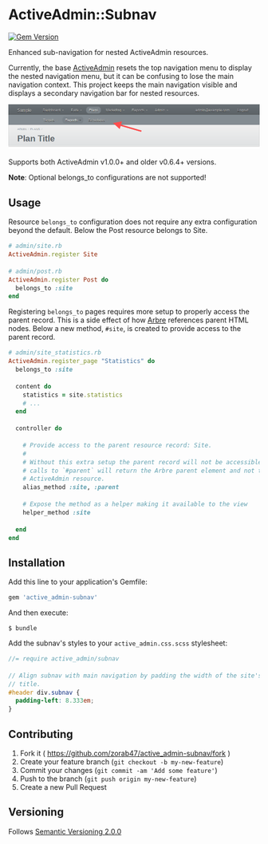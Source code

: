 # ActiveAdmin::Subnav

[![Gem Version](https://badge.fury.io/rb/active_admin-subnav.svg)](http://badge.fury.io/rb/active_admin-subnav)

Enhanced sub-navigation for nested ActiveAdmin resources.

Currently, the base [ActiveAdmin][] resets the top navigation menu to display the
nested navigation menu, but it can be confusing to lose the main navigation
context. This project keeps the main navigation visible and displays a secondary
navigation bar for nested resources.

![ActiveAdmin::Subnav Example](docs/example.png)

Supports both ActiveAdmin v1.0.0+ and older v0.6.4+ versions.

**Note**: Optional belongs_to configurations are not supported!

## Usage

Resource `belongs_to` configuration does not require any extra configuration
beyond the default. Below the Post resource belongs to Site.

```ruby
# admin/site.rb
ActiveAdmin.register Site

# admin/post.rb
ActiveAdmin.register Post do
  belongs_to :site
end
```

Registering `belongs_to` pages requires more setup to properly access the
parent record. This is a side effect of how [Arbre][] references parent
HTML nodes. Below a new method, `#site`, is created to provide access to the
parent record.

```ruby
# admin/site_statistics.rb
ActiveAdmin.register_page "Statistics" do
  belongs_to :site

  content do
    statistics = site.statistics
    # ...
  end

  controller do

    # Provide access to the parent resource record: Site.
    #
    # Without this extra setup the parent record will not be accessible. Any
    # calls to `#parent` will return the Arbre parent element and not the
    # ActiveAdmin resource.
    alias_method :site, :parent

    # Expose the method as a helper making it available to the view
    helper_method :site

  end
end
```

## Installation

Add this line to your application's Gemfile:

```ruby
gem 'active_admin-subnav'
```

And then execute:

    $ bundle

Add the subnav's styles to your `active_admin.css.scss` stylesheet:

```scss
//= require active_admin/subnav

// Align subnav with main navigation by padding the width of the site's
// title.
#header div.subnav {
  padding-left: 8.333em;
}
```

## Contributing

1. Fork it ( https://github.com/zorab47/active_admin-subnav/fork )
2. Create your feature branch (`git checkout -b my-new-feature`)
3. Commit your changes (`git commit -am 'Add some feature'`)
4. Push to the branch (`git push origin my-new-feature`)
5. Create a new Pull Request
 
## Versioning

Follows [Semantic Versioning 2.0.0][Semver]

[ActiveAdmin]: https://github.com/gregbell/active_admin
[Semver]: http://semver.org/spec/v2.0.0.html
[Arbre]: https://github.com/activeadmin/arbre
